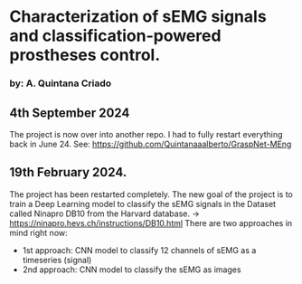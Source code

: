 # Characterization of sEMG signals and classification-powered prostheses control.
### by: A. Quintana Criado

## 4th September 2024
The project is now over into another repo. I had to fully restart everything back in June 24. See: https://github.com/Quintanaaalberto/GraspNet-MEng

## 19th February 2024. 
The project has been restarted completely. The new goal of the project is to train a Deep Learning model to classify the sEMG signals in the Dataset called Ninapro DB10 from the Harvard database.  -> https://ninapro.hevs.ch/instructions/DB10.html  There are two approaches in mind right now:
* 1st approach: CNN model to classify 12 channels of sEMG as a timeseries (signal)
* 2nd approach: CNN model to classify the sEMG as images

